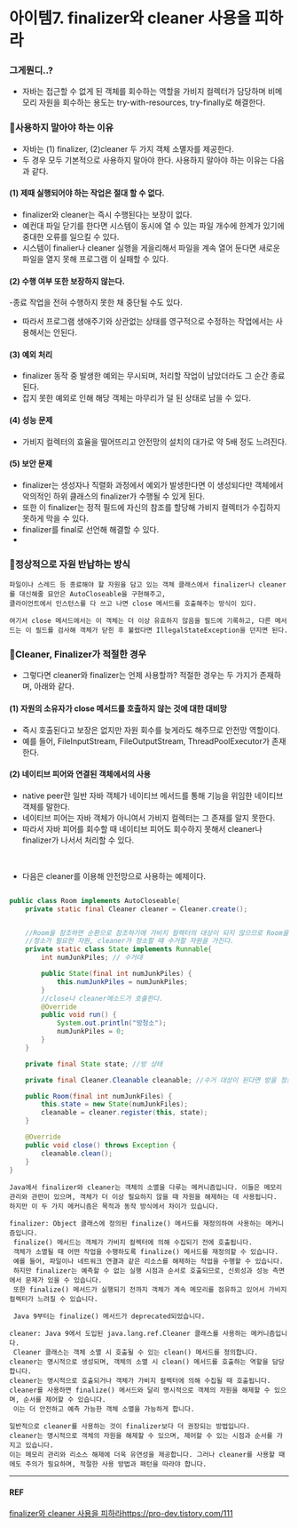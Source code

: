 # 아이템7. finalizer와 cleaner 사용을 피하라


### 그게뭔디..? 
- 자바는 접근할 수 없게 된 객체를 회수하는 역할을 가비지 컬렉터가 담당하며 비메모리 자원을 회수하는 용도는 try-with-resources, try-finally로 해결한다.

### 📌사용하지 말아야 하는 이유
- 자바는 (1) finalizer, (2)cleaner 두 가지 객체 소멸자를 제공한다. 
- 두 경우 모두 기본적으로 사용하지 말아야 한다. 사용하지 말아야 하는 이유는 다음과 같다.

#### (1) 제때 실행되어야 하는 작업은 절대 할 수 없다.

 - finalizer와 cleaner는 즉시 수행된다는 보장이 없다. 
 - 예컨대 파일 닫기를 한다면 시스템이 동시에 열 수 있는 파일 개수에 한계가 있기에 중대한 오류를 일으킬 수 있다.
 - 시스템이 finalier나 cleaner 실행을 게을리해서 파일을 계속 열어 둔다면 새로운 파일을 열지 못해 프로그램 이 실패할 수 있다.

#### (2) 수행 여부 또한 보장하지 않는다.
 -종료 작업을 전혀 수행하지 못한 채 중단될 수도 있다. 
 - 따라서 프로그램 생애주기와 상관없는 상태를 영구적으로 수정하는 작업에서는 사용해서는 안된다.

#### (3) 예외 처리
 - finalizer 동작 중 발생한 예외는 무시되며, 처리할 작업이 남았더라도 그 순간 종료된다.
 - 잡지 못한 예외로 인해 해당 객체는 마무리가 덜   된 상태로 남을 수 있다.

#### (4) 성능 문제
 - 가비지 컬렉터의 효율을 떨어뜨리고 안전망의 설치의 대가로 약 5배 정도 느려진다.

#### (5) 보안 문제
 - finalizer는 생성자나 직렬화 과정에서 예외가 발생한다면 이 생성되다만 객체에서 악의적인 하위 클래스의 finalizer가 수행될 수 있게 된다.
 - 또한 이 finalizer는 정적 필드에 자신의 참조를 할당해 가비지 컬렉터가 수집하지 못하게 막을 수 있다.
 - finalizer를 final로 선언해 해결할 수 있다.
 - 
### 📌정상적으로 자원 반납하는 방식

```
파일이나 스레드 등 종료해야 할 자원을 담고 있는 객체 클래스에서 finalizer나 cleaner를 대신해줄 묘안은 AutoCloseable을 구현해주고,
클라이언트에서 인스턴스를 다 쓰고 나면 close 메서드를 호출해주는 방식이 있다.

여기서 close 메서드에서는 이 객체는 더 이상 유효하지 않음을 필드에 기록하고, 다른 메서드는 이 필드를 검사해 객체가 닫힌 후 불렸다면 IllegalStateException을 던지면 된다.

```
### 📌Cleaner, Finalizer가 적절한 경우
- 그렇다면 cleaner와 finalizer는 언제 사용할까? 적절한 경우는 두 가지가 존재하며, 아래와 같다.

#### (1) 자원의 소유자가 close 메서드를 호출하지 않는 것에 대한 대비망
- 즉시 호출된다고 보장은 없지만 자원 회수를 늦게라도 해주므로 안전망 역할이다.
- 예를 들어, FileInputStream, FileOutputStream, ThreadPoolExecutor가 존재한다.

#### (2) 네이티브 피어와 연결된 객체에서의 사용
- native peer란 일반 자바 객체가 네이티브 메서드를 통해 기능을 위임한 네이티브 객체를 말한다.
- 네이티브 피어는 자바 객체가 아니여서 가비지 컬렉터는 그 존재를 알지 못한다.
- 따라서 자바 피어를 회수할 때 네이티브 피어도 회수하지 못해서 cleaner나 finalizer가 나서서 처리할 수 있다.

<br>

- 다음은 cleaner를 이용해 안전망으로 사용하는 예제이다.
``` java

public class Room implements AutoCloseable{
    private static final Cleaner cleaner = Cleaner.create();


    //Room을 참조하면 순환으로 참조하기에 가비지 컬렉터의 대상이 되지 않으므로 Room을 참조해서는 안된다.
    //청소가 필요한 자원, cleaner가 청소할 때 수거할 자원을 가진다.
    private static class State implements Runnable{
        int numJunkPiles; // 수거대

        public State(final int numJunkPiles) {
            this.numJunkPiles = numJunkPiles;
        }
        //close나 cleaner메소드가 호출한다.
        @Override
        public void run() {
            System.out.println("방청소");
            numJunkPiles = 0;
        }
    }

    private final State state; //방 상태

    private final Cleaner.Cleanable cleanable; //수거 대상이 된다면 방을 청소한다.

    public Room(final int numJunkFiles) {
        this.state = new State(numJunkFiles);
        cleanable = cleaner.register(this, state); 
    }

    @Override
    public void close() throws Exception {
        cleanable.clean();
    }
}

```


```
Java에서 finalizer와 cleaner는 객체의 소멸을 다루는 메커니즘입니다. 이들은 메모리 관리와 관련이 있으며, 객체가 더 이상 필요하지 않을 때 자원을 해제하는 데 사용됩니다.
하지만 이 두 가지 메커니즘은 목적과 동작 방식에서 차이가 있습니다.

finalizer: Object 클래스에 정의된 finalize() 메서드를 재정의하여 사용하는 메커니즘입니다.
 finalize() 메서드는 객체가 가비지 컬렉터에 의해 수집되기 전에 호출됩니다.
 객체가 소멸될 때 어떤 작업을 수행하도록 finalize() 메서드를 재정의할 수 있습니다.
 예를 들어, 파일이나 네트워크 연결과 같은 리소스를 해제하는 작업을 수행할 수 있습니다.
 하지만 finalizer는 예측할 수 없는 실행 시점과 순서로 호출되므로, 신뢰성과 성능 측면에서 문제가 있을 수 있습니다.
 또한 finalize() 메서드가 실행되기 전까지 객체가 계속 메모리를 점유하고 있어서 가비지 컬렉터가 느려질 수 있습니다.

 Java 9부터는 finalize() 메서드가 deprecated되었습니다.

cleaner: Java 9에서 도입된 java.lang.ref.Cleaner 클래스를 사용하는 메커니즘입니다.
 Cleaner 클래스는 객체 소멸 시 호출될 수 있는 clean() 메서드를 정의합니다.
cleaner는 명시적으로 생성되며, 객체의 소멸 시 clean() 메서드를 호출하는 역할을 담당합니다.
cleaner는 명시적으로 호출되거나 객체가 가비지 컬렉터에 의해 수집될 때 호출됩니다.
cleaner를 사용하면 finalize() 메서드와 달리 명시적으로 객체의 자원을 해제할 수 있으며, 순서를 제어할 수 있습니다.
 이는 더 안전하고 예측 가능한 객체 소멸을 가능하게 합니다.

일반적으로 cleaner를 사용하는 것이 finalizer보다 더 권장되는 방법입니다.
cleaner는 명시적으로 객체의 자원을 해제할 수 있으며, 제어할 수 있는 시점과 순서를 가지고 있습니다.
이는 메모리 관리와 리소스 해제에 더욱 유연성을 제공합니다. 그러나 cleaner를 사용할 때에도 주의가 필요하며, 적절한 사용 방법과 패턴을 따라야 합니다.

```

<hr>

#### REF
[finalizer와 cleaner 사용을 피하라](https://pro-dev.tistory.com/111)https://pro-dev.tistory.com/111
